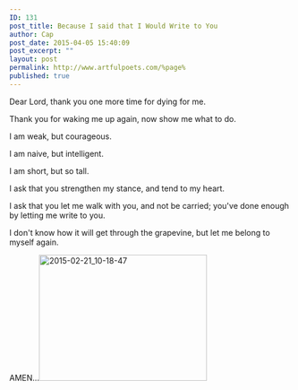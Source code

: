 ```yaml
---
ID: 131
post_title: Because I said that I Would Write to You
author: Cap
post_date: 2015-04-05 15:40:09
post_excerpt: ""
layout: post
permalink: http://www.artfulpoets.com/%page%
published: true
---
```

Dear Lord, thank you one more time for dying for me.

Thank you for waking me up again, now show me what to do.

I am weak, but courageous.

I am naive, but intelligent.

I am short, but so tall.

I ask that you strengthen my stance, and tend to my heart.

I ask that you let me walk with you, and not be carried; you've done enough by letting me write to you.

I don't know how it will get through the grapevine, but let me belong to myself again.

AMEN...<a href="http://www.artfulpoets.com/wp-content/uploads/2015/03/2015-02-21_10-18-47.jpg"><img class="alignright size-medium wp-image-83" src="http://www.artfulpoets.com/wp-content/uploads/2015/03/2015-02-21_10-18-47-300x225.jpg" alt="2015-02-21_10-18-47" width="300" height="225" /></a>